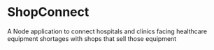 # ShopConnect
A Node application to connect hospitals and clinics facing healthcare equipment shortages with shops that sell those equipment
